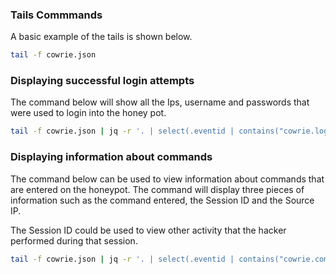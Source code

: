 ### Tails Commmands
A basic example of the tails is shown below. 
```bash
tail -f cowrie.json 
```


### Displaying successful login attempts
The command below will show all the Ips, username and passwords that were used to login into the honey pot. 

```bash
tail -f cowrie.json | jq -r '. | select(.eventid | contains("cowrie.login.success")) | "IP:" +  .src_ip,"Username:" + .username,"Password: " + .password + "\r\nn" '
```

### Displaying information about commands
The command below can be used to view information about commands that are entered on the honeypot. The command will display three pieces of information such as the command entered, the Session ID and the Source IP. 

The Session ID could be used to view other activity that the hacker performed during that session. 

```bash
tail -f cowrie.json | jq -r '. | select(.eventid | contains("cowrie.command.input")) | "CMD: " + .input, "Session: " + .session,  "SRC IP: " + .src_ip + "\r\n"'
```
